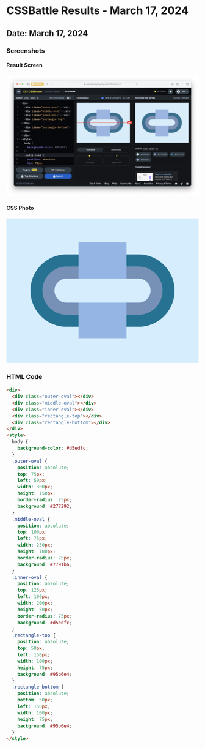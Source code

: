 # CSSBattle Results - March 17, 2024

## Date: March 17, 2024

### Screenshots

#### Result Screen

![Result Screen](screenshots/result-screen.png)

#### CSS Photo

![CSS Photo](screenshots/css-image.png)

### HTML Code

```html
<div>
  <div class="outer-oval"></div>
  <div class="middle-oval"></div>
  <div class="inner-oval"></div>
  <div class="rectangle-top"></div>
  <div class="rectangle-bottom"></div>
</div>
<style>
  body {
    background-color: #d5edfc;
  }
  .outer-oval {
    position: absolute;
    top: 75px;
    left: 50px;
    width: 300px;
    height: 150px;
    border-radius: 75px;
    background: #277292;
  }
  .middle-oval {
    position: absolute;
    top: 100px;
    left: 75px;
    width: 250px;
    height: 100px;
    border-radius: 75px;
    background: #7791b6;
  }
  .inner-oval {
    position: absolute;
    top: 125px;
    left: 100px;
    width: 200px;
    height: 50px;
    border-radius: 75px;
    background: #d5edfc;
  }
  .rectangle-top {
    position: absolute;
    top: 50px;
    left: 150px;
    width: 100px;
    height: 75px;
    background: #95b6e4;
  }
  .rectangle-bottom {
    position: absolute;
    bottom: 50px;
    left: 150px;
    width: 100px;
    height: 75px;
    background: #95b6e4;
  }
</style>
```
